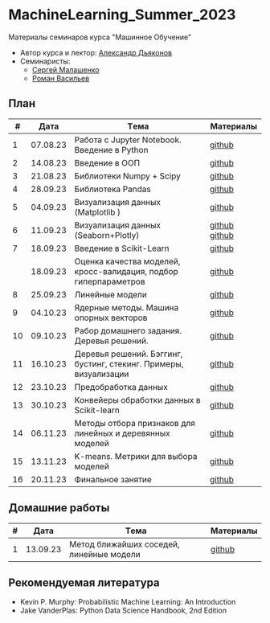 # MachineLearning_Summer_2023
Материалы семинаров курса "Машинное Обучение"

* Автор курса и лектор: [Александр Дьяконов](https://github.com/Dyakonov)
* Семинаристы:
  * [Сергей Малашенко](https://github.com/SergeyMalashenko)
  * [Роман Васильев](https://github.com/RAVasiliev)
 
## План

|#  |Дата       |Tема                                                                |Материалы                                                                                           |
|---|-----------|--------------------------------------------------------------------|----------------------------------------------------------------------------------------------------|
|1  | 07.08.23  | Работа с Jupyter Notebook. Введение в Python                       |[github](/seminars/01/01_python_intro.ipynb)                                                        |
|2  | 14.08.23  | Введение в ООП                                                     |[github](/seminars/02/sem02_OOP_v4.ipynb   )                                                        |
|3  | 21.08.23  | Библиотеки Numpy + Scipy                                           |[github](/seminars/03/seminar_3_Numpy.ipynb)                                                        |
|4  | 28.09.23  | Библиотека Pandas                                                  |[github](/seminars/04/seminar_4_Pandas.ipynb)                                                       |
|5  | 04.09.23  | Визуализация данных (Matplotlib    )                               |[github](/seminars/05/seminar_5_Matplotlib.ipynb)                                                   |
|6  | 11.09.23  | Визуализация данных (Seaborn+Plotly)                               |[github](/seminars/06/seminar_6_Seaborn.ipynb) [github](/seminars/06/seminar_6_Plotly.ipynb)        |
|7  | 18.09.23  | Введение в Scikit-Learn                                            |[github](/seminars/07/seminar_7.ipynb)                                                              |
|   | 18.09.23  | Оценка качества моделей, кросс-валидация, подбор гиперпараметров   |[github](/seminars/08/seminar_8.ipynb)                                                              |
|8  | 25.09.23  | Линейные модели                                                    |[github](/seminars/09/seminar_9.ipynb)                                                              |
|9  | 04.10.23  | Ядерные методы. Машина опорных векторов                            |[github](/seminars/10/seminar_10.ipynb)                                                             |
|10 | 09.10.23  | Рабор домашнего задания. Деревья решений.                          |[github](/seminars/11/seminar_11.ipynb)                                                             |
|11 | 16.10.23  | Деревья решений. Бэггинг, бустинг, стекинг. Примеры, визуализации  |[github](/seminars/12/seminar_12.ipynb)                                                             |
|12 | 23.10.23  | Предобработка данных                                               |[github](/seminars/13/seminar_13.ipynb)                                                             |
|13 | 30.10.23  | Конвейеры обработки данных в Scikit-learn                          |[github](/seminars/14/seminar_14.ipynb)                                                             |
|14 | 06.11.23  | Методы отбора признаков для линейных и деревянных моделей          |[github](/seminars/15/seminar_15.ipynb)                                                             |
|15 | 13.11.23  | K-means. Метрики для выбора моделей                                |[github](/seminars/16/seminar_16.ipynb)                                                             |
|16 | 20.11.23  | Финальное занятие                                                  |[github](/seminars/17/seminar_17.ipynb)                                                             |

## Домашние работы

|#  |Дата       |Tема                                                                |Материалы                                                                                           |
|---|-----------|--------------------------------------------------------------------|----------------------------------------------------------------------------------------------------|
|1  | 13.09.23  | Метод ближайших соседей, линейные модели                           |[github](/homeworks/07/homework_7.ipynb)                                                            |

## Рекомендуемая литература
* Kevin P. Murphy: Probabilistic Machine Learning: An Introduction
* Jake VanderPlas: Python Data Science Handbook, 2nd Edition
